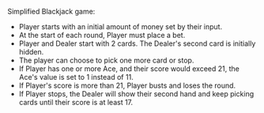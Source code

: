 Simplified Blackjack game:
- Player starts with an initial amount of money set by their input.
- At the start of each round, Player must place a bet.
- Player and Dealer start with 2 cards. The Dealer's second card is initially hidden.
- The player can choose to pick one more card or stop.
- If Player has one or more Ace, and their score would exceed 21, the Ace's value is set to 1 instead of 11.
- If Player's score is more than 21, Player busts and loses the round.
- If Player stops, the Dealer will show their second hand and keep picking cards until their score is at least 17.

